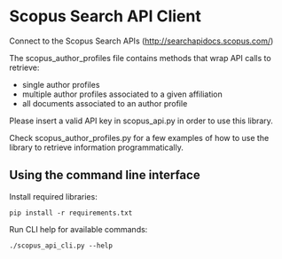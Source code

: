 Scopus Search API Client
========================

Connect to the Scopus Search APIs (http://searchapidocs.scopus.com/)

The scopus\_author\_profiles file contains methods that wrap API calls to retrieve:
- single author profiles
- multiple author profiles associated to a given affiliation
- all documents associated to an author profile

Please insert a valid API key in scopus_api.py in order to use this library.

Check scopus_author_profiles.py for a few examples of how to use the library to retrieve information programmatically.

## Using the command line interface

Install required libraries:

```
pip install -r requirements.txt
```

Run CLI help for available commands:

```
./scopus_api_cli.py --help
```